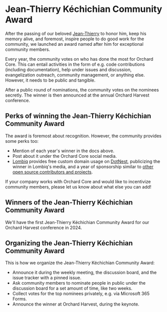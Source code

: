 # Jean-Thierry Kéchichian Community Award

After the passing of our beloved [Jean-Thierry](../jean-thierry/README.md) to honor him, keep his memory alive, and foremost, inspire people to do good work for the community, we launched an award named after him for exceptional community members.

Every year, the community votes on who has done the most for Orchard Core. This can entail activities in the form of e.g. code contributions (including documentation), help under issues and discussion, evangelization outreach, community management, or anything else. However, it needs to be public and tangible.

After a public round of nominations, the community votes on the nominees secretly. The winner is then announced at the annual Orchard Harvest conference.

## Perks of winning the Jean-Thierry Kéchichian Community Award

The award is foremost about recognition. However, the community provides some perks too:

- Mention of each year's winner in the docs above.
- Post about it under the Orchard Core social media.
- [Lombiq](https://lombiq.com/) provides free custom domain usage on [DotNest](https://dotnest.com/), publicizing the winner in Lombiq's media, and a year of sponsorship similar to [other open source contributors and projects](https://lombiq.com/open-source).

If your company works with Orchard Core and would like to incentivize community members, please let us know about what else you can add!

## Winners of the Jean-Thierry Kéchichian Community Award

We'll have the first Jean-Thierry Kéchichian Community Award for our Orchard Harvest conference in 2024.

## Organizing the Jean-Thierry Kéchichian Community Award

This is how we organize the Jean-Thierry Kéchichian Community Award:

- Announce it during the weekly meeting, the discussion board, and the issue tracker with a pinned issue.
- Ask community members to nominate people in public under the discussion board for a set amount of time, like two weeks.
- Collect votes for the top nominees privately, e.g. via Microsoft 365 Forms.
- Announce the winner at Orchard Harvest, during the keynote.
